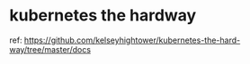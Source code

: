 # kubernetes the hardway

ref: https://github.com/kelseyhightower/kubernetes-the-hard-way/tree/master/docs
